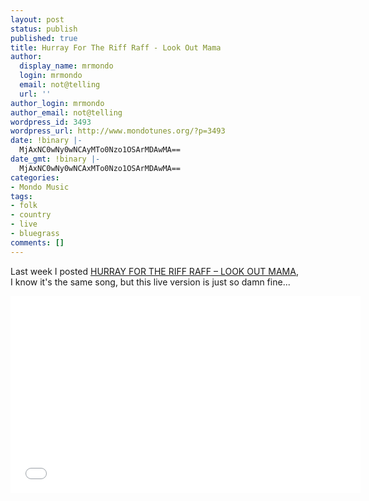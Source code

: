 ```yaml
---
layout: post
status: publish
published: true
title: Hurray For The Riff Raff - Look Out Mama
author:
  display_name: mrmondo
  login: mrmondo
  email: not@telling
  url: ''
author_login: mrmondo
author_email: not@telling
wordpress_id: 3493
wordpress_url: http://www.mondotunes.org/?p=3493
date: !binary |-
  MjAxNC0wNy0wNCAyMTo0Nzo1OSArMDAwMA==
date_gmt: !binary |-
  MjAxNC0wNy0wNCAxMTo0Nzo1OSArMDAwMA==
categories:
- Mondo Music
tags:
- folk
- country
- live
- bluegrass
comments: []
---
```

Last week I posted <a href="http://www.mondotunes.org/index.php/archives/3406">HURRAY FOR THE RIFF RAFF – LOOK OUT MAMA</a>,<br />
I know it's the same song, but this live version is just so damn fine...
<iframe width="560" height="315" src="//www.youtube.com/embed/0g9nDsFHERM" frameborder="0"> </iframe>
